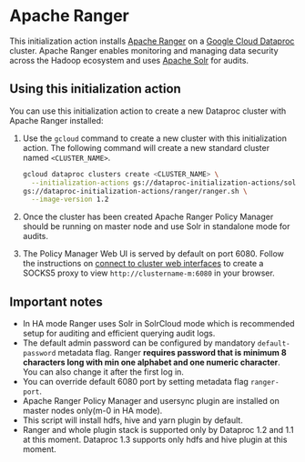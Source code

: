 # Apache Ranger

This initialization action installs [Apache Ranger](https://ranger.apache.org/) on a [Google Cloud Dataproc](https://cloud.google.com/dataproc) cluster.
 Apache Ranger enables monitoring and managing data security across the Hadoop ecosystem and uses [Apache Solr](http://lucene.apache.org/solr/) for audits.

## Using this initialization action

You can use this initialization action to create a new Dataproc cluster with Apache Ranger installed:

1. Use the `gcloud` command to create a new cluster with this initialization action. 
The following command will create a new standard cluster named `<CLUSTER_NAME>`.

    ```bash
    gcloud dataproc clusters create <CLUSTER_NAME> \
      --initialization-actions gs://dataproc-initialization-actions/solr/solr.sh,\
    gs://dataproc-initialization-actions/ranger/ranger.sh \
      --image-version 1.2
    ```
1. Once the cluster has been created Apache Ranger Policy Manager should be running on master node and use Solr in standalone mode for audits.
1. The Policy Manager Web UI is served by default on port 6080.
Follow the instructions on [connect to cluster web interfaces](https://cloud.google.com/dataproc/docs/concepts/accessing/cluster-web-interfaces) 
to create a SOCKS5 proxy to view `http://clustername-m:6080` in your browser.

## Important notes
* In HA mode Ranger uses Solr in SolrCloud mode which is recommended setup for auditing and efficient querying audit logs.
* The default admin password can be configured by mandatory `default-password` metadata flag. Ranger **requires password that is minimum 8 characters long with min one alphabet and one numeric character**. You can also change it after the first log in.
* You can override default 6080 port by setting metadata flag `ranger-port`.
* Apache Ranger Policy Manager and usersync plugin are installed on master nodes only(m-0 in HA mode).
* This script will install hdfs, hive and yarn plugin by default.
* Ranger and whole plugin stack is supported only by Dataproc 1.2 and 1.1 at this moment. Dataproc 1.3 supports only hdfs and hive plugin at this moment.